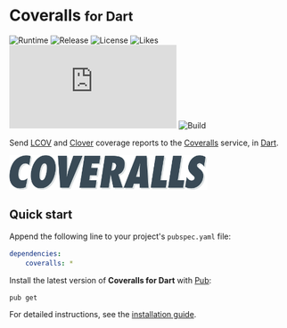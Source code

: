 # Coveralls <small>for Dart</small>
![Runtime](https://badgen.net/pub/sdk-version/coveralls) ![Release](https://badgen.net/pub/v/coveralls) ![License](https://badgen.net/pub/license/coveralls) ![Likes](https://badgen.net/pub/likes/coveralls) ![Coverage](https://badgen.net/coveralls/c/github/cedx/coveralls.dart) ![Build](https://badgen.net/github/checks/cedx/coveralls.dart/main)

Send [LCOV](http://ltp.sourceforge.net/coverage/lcov.php) and [Clover](https://www.atlassian.com/software/clover) coverage reports to the [Coveralls](https://coveralls.io) service, in [Dart](https://dart.dev).

![Coveralls](img/coveralls.png)

## Quick start
Append the following line to your project's `pubspec.yaml` file:

``` yaml
dependencies:
	coveralls: *
```

Install the latest version of **Coveralls for Dart** with [Pub](https://dart.dev/tools/pub):

``` shell
pub get
```

For detailed instructions, see the [installation guide](installation.md).
